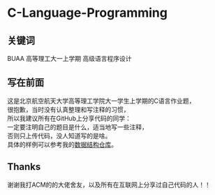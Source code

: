 # C-Language-Programming

## 关键词

BUAA 高等理工大一上学期 高级语言程序设计

## 写在前面

这是北京航空航天大学高等理工学院大一学生上学期的C语言作业题，  
很抱歉，当时没有认真整理和写注释的习惯，  
所以我建议所有在GitHub上分享代码的同学：  
一定要注明自己的题目是什么，适当地写一些注释，  
否则只上传代码，没人知道写的是啥。  
具体的样例可以参考我的[数据结构仓库](https://github.com/rfhits/Data-Structure-BUAA)。

## Thanks

谢谢我打ACM的的大佬舍友，以及所有在互联网上分享过自己代码的人！！
